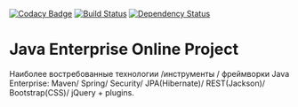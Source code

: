 [![Codacy Badge](https://api.codacy.com/project/badge/Grade/7677d893d82f4857b0d131580a15620c)](https://www.codacy.com/app/javawebinar/topjava09)
[![Build Status](https://travis-ci.org/JavaWebinar/topjava09.svg?branch=master)](https://travis-ci.org/JavaWebinar/topjava09)
[![Dependency Status](https://dependencyci.com/github/JavaWebinar/topjava09/badge)](https://dependencyci.com/github/JavaWebinar/topjava09)

Java Enterprise Online Project 
===============================

Наиболее востребованные технологии /инструменты / фреймворки Java Enterprise:
Maven/ Spring/ Security/ JPA(Hibernate)/ REST(Jackson)/ Bootstrap(CSS)/ jQuery + plugins.
